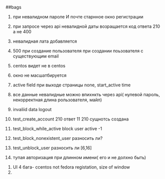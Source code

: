 ##bags
1. при невалидном пароле И почте старнное окно регистрации 
2. при запросе через api невалидной даты возращается код ответа 210 а не 400
3. невалидная лата добавляется 
4. 500 при создание пользователя при создании поьзователя с существующим email
5. centos видет не в centos
6. окно не масшатбируется
7. active field при выходе страницы none, start_active time


8. все данные невалидные можно впихнкть через api( нулевой пароль, некорректная длина рользователя, майл)
9. invaliid data logout
10. test_create_account 210 ответ
11 210 сущнотсь создана

12. test_block_while_active block user active -1
13. test_block_nonexistent_user разносить ли?
14. test_unblock_user  разносить ли
[6,16]
15. тупая авторизация при длинном имени( его и не долхно быть)
1) UI 4 бага- сcentos not fedora
registation, size of window
2)
